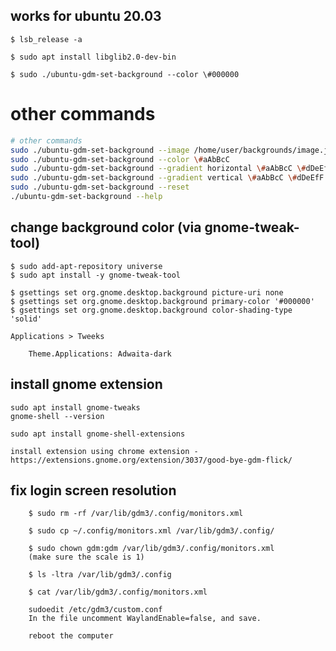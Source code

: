 ## works for ubuntu 20.03

    $ lsb_release -a

    $ sudo apt install libglib2.0-dev-bin

    $ sudo ./ubuntu-gdm-set-background --color \#000000

# other commands

```sh
# other commands
sudo ./ubuntu-gdm-set-background --image /home/user/backgrounds/image.jpg
sudo ./ubuntu-gdm-set-background --color \#aAbBcC
sudo ./ubuntu-gdm-set-background --gradient horizontal \#aAbBcC \#dDeEfF
sudo ./ubuntu-gdm-set-background --gradient vertical \#aAbBcC \#dDeEfF
sudo ./ubuntu-gdm-set-background --reset
./ubuntu-gdm-set-background --help
```

## change background color (via gnome-tweak-tool)

    $ sudo add-apt-repository universe 
    $ sudo apt install -y gnome-tweak-tool 

    $ gsettings set org.gnome.desktop.background picture-uri none
    $ gsettings set org.gnome.desktop.background primary-color '#000000'
    $ gsettings set org.gnome.desktop.background color-shading-type 'solid'
    
    Applications > Tweeks

        Theme.Applications: Adwaita-dark
        

## install gnome extension

    sudo apt install gnome-tweaks
    gnome-shell --version

    sudo apt install gnome-shell-extensions

    install extension using chrome extension - https://extensions.gnome.org/extension/3037/good-bye-gdm-flick/

## fix login screen resolution

```
    $ sudo rm -rf /var/lib/gdm3/.config/monitors.xml

    $ sudo cp ~/.config/monitors.xml /var/lib/gdm3/.config/
    
    $ sudo chown gdm:gdm /var/lib/gdm3/.config/monitors.xml
    (make sure the scale is 1)

    $ ls -ltra /var/lib/gdm3/.config

    $ cat /var/lib/gdm3/.config/monitors.xml

    sudoedit /etc/gdm3/custom.conf
    In the file uncomment WaylandEnable=false, and save.

    reboot the computer
```